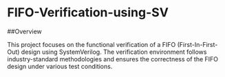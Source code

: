# FIFO-Verification-using-SV


##Overview 

This project focuses on the functional verification of a FIFO (First-In-First-Out) design using SystemVerilog. The verification environment follows industry-standard methodologies and ensures the correctness of the FIFO design under various test conditions.

